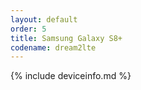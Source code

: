 ```yaml
---
layout: default
order: 5
title: Samsung Galaxy S8+
codename: dream2lte
---
```


{% include deviceinfo.md %}
